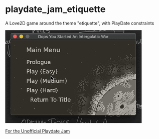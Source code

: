 # playdate_jam_etiquette
A Love2D game around the theme "etiquette", with PlayDate constraints

![A Playthrough on Easy](screenshots/easy_playthrough.gif)


[For the Unofficial Playdate Jam](https://itch.io/jam/unofficial-playdate-jam)

